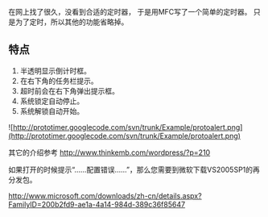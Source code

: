 在网上找了很久，没看到合适的定时器，
于是用MFC写了一个简单的定时器。
只是为了定时，所以其他的功能省略掉。

## 特点 ##
  1. 半透明显示倒计时框。
  1. 在右下角的任务栏提示。
  1. 超时前会在右下角弹出提示框。
  1. 系统锁定自动停止。
  1. 系统解锁自动开始。

![http://prototimer.googlecode.com/svn/trunk/Example/protoalert.png](http://prototimer.googlecode.com/svn/trunk/Example/protoalert.png)

其它的介绍参考 http://www.thinkemb.com/wordpress/?p=210

如果打开的时候提示“……配置错误……”，那么您需要到微软下载VS2005SP1的再分发包。

http://www.microsoft.com/downloads/zh-cn/details.aspx?FamilyID=200b2fd9-ae1a-4a14-984d-389c36f85647